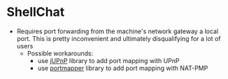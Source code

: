 # ShellChat

- Requires port forwarding from the machine's network gateway a local port. This is pretty inconvenient and ultimately disqualifying for a lot of users
  - Possible workarounds:
    - use [jUPnP](https://github.com/jupnp/jupnp) library to add port mapping with UPnP
    - use [portmapper](https://github.com/offbynull/portmapper) library to add port mapping with NAT-PMP
